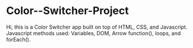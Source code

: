 # Color--Switcher-Project
Hi, this is a Color Switcher app built on top of HTML, CSS, and Javascript.
Javascript methods used: Variables, DOM, Arrow function(), loops, and forEach().
